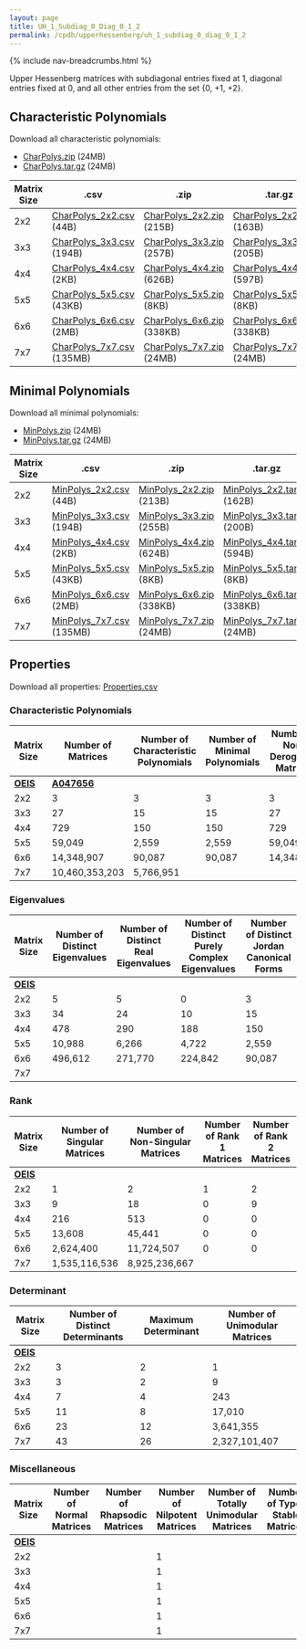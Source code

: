 ```yaml
---
layout: page
title: UH_1_Subdiag_0_Diag_0_1_2
permalink: /cpdb/upperhessenberg/uh_1_subdiag_0_diag_0_1_2
---
```


{% include nav-breadcrumbs.html %}

Upper Hessenberg matrices with subdiagonal entries fixed at 1, diagonal entries fixed at 0, and all other entries from the set {0, +1, +2}.

## Characteristic Polynomials

Download all characteristic polynomials:
- <a href="http://cpdb.bohemianmatrices.com/UpperHessenberg/UH_1_Subdiag_0_Diag_0_1_2/Data/CharPolys.zip">CharPolys.zip</a> (24MB)
- <a href="http://cpdb.bohemianmatrices.com/UpperHessenberg/UH_1_Subdiag_0_Diag_0_1_2/Data/CharPolys.tar.gz">CharPolys.tar.gz</a> (24MB)

| Matrix Size | .csv | .zip | .tar.gz |
| --- | --- | --- | --- |
| 2x2 | <a href="http://cpdb.bohemianmatrices.com/UpperHessenberg/UH_1_Subdiag_0_Diag_0_1_2/Data/CharPolys_2x2.csv">CharPolys_2x2.csv</a> (44B)| <a href="http://cpdb.bohemianmatrices.com/UpperHessenberg/UH_1_Subdiag_0_Diag_0_1_2/Data/CharPolys_2x2.zip">CharPolys_2x2.zip</a> (215B)| <a href="http://cpdb.bohemianmatrices.com/UpperHessenberg/UH_1_Subdiag_0_Diag_0_1_2/Data/CharPolys_2x2.tar.gz">CharPolys_2x2.tar.gz</a> (163B) |
| 3x3 | <a href="http://cpdb.bohemianmatrices.com/UpperHessenberg/UH_1_Subdiag_0_Diag_0_1_2/Data/CharPolys_3x3.csv">CharPolys_3x3.csv</a> (194B)| <a href="http://cpdb.bohemianmatrices.com/UpperHessenberg/UH_1_Subdiag_0_Diag_0_1_2/Data/CharPolys_3x3.zip">CharPolys_3x3.zip</a> (257B)| <a href="http://cpdb.bohemianmatrices.com/UpperHessenberg/UH_1_Subdiag_0_Diag_0_1_2/Data/CharPolys_3x3.tar.gz">CharPolys_3x3.tar.gz</a> (205B) |
| 4x4 | <a href="http://cpdb.bohemianmatrices.com/UpperHessenberg/UH_1_Subdiag_0_Diag_0_1_2/Data/CharPolys_4x4.csv">CharPolys_4x4.csv</a> (2KB)| <a href="http://cpdb.bohemianmatrices.com/UpperHessenberg/UH_1_Subdiag_0_Diag_0_1_2/Data/CharPolys_4x4.zip">CharPolys_4x4.zip</a> (626B)| <a href="http://cpdb.bohemianmatrices.com/UpperHessenberg/UH_1_Subdiag_0_Diag_0_1_2/Data/CharPolys_4x4.tar.gz">CharPolys_4x4.tar.gz</a> (597B) |
| 5x5 | <a href="http://cpdb.bohemianmatrices.com/UpperHessenberg/UH_1_Subdiag_0_Diag_0_1_2/Data/CharPolys_5x5.csv">CharPolys_5x5.csv</a> (43KB)| <a href="http://cpdb.bohemianmatrices.com/UpperHessenberg/UH_1_Subdiag_0_Diag_0_1_2/Data/CharPolys_5x5.zip">CharPolys_5x5.zip</a> (8KB)| <a href="http://cpdb.bohemianmatrices.com/UpperHessenberg/UH_1_Subdiag_0_Diag_0_1_2/Data/CharPolys_5x5.tar.gz">CharPolys_5x5.tar.gz</a> (8KB) |
| 6x6 | <a href="http://cpdb.bohemianmatrices.com/UpperHessenberg/UH_1_Subdiag_0_Diag_0_1_2/Data/CharPolys_6x6.csv">CharPolys_6x6.csv</a> (2MB)| <a href="http://cpdb.bohemianmatrices.com/UpperHessenberg/UH_1_Subdiag_0_Diag_0_1_2/Data/CharPolys_6x6.zip">CharPolys_6x6.zip</a> (338KB)| <a href="http://cpdb.bohemianmatrices.com/UpperHessenberg/UH_1_Subdiag_0_Diag_0_1_2/Data/CharPolys_6x6.tar.gz">CharPolys_6x6.tar.gz</a> (338KB) |
| 7x7 | <a href="http://cpdb.bohemianmatrices.com/UpperHessenberg/UH_1_Subdiag_0_Diag_0_1_2/Data/CharPolys_7x7.csv">CharPolys_7x7.csv</a> (135MB)| <a href="http://cpdb.bohemianmatrices.com/UpperHessenberg/UH_1_Subdiag_0_Diag_0_1_2/Data/CharPolys_7x7.zip">CharPolys_7x7.zip</a> (24MB)| <a href="http://cpdb.bohemianmatrices.com/UpperHessenberg/UH_1_Subdiag_0_Diag_0_1_2/Data/CharPolys_7x7.tar.gz">CharPolys_7x7.tar.gz</a> (24MB) |

## Minimal Polynomials

Download all minimal polynomials:
- <a href="http://cpdb.bohemianmatrices.com/UpperHessenberg/UH_1_Subdiag_0_Diag_0_1_2/Data/MinPolys.zip">MinPolys.zip</a> (24MB)
- <a href="http://cpdb.bohemianmatrices.com/UpperHessenberg/UH_1_Subdiag_0_Diag_0_1_2/Data/MinPolys.tar.gz">MinPolys.tar.gz</a> (24MB)

| Matrix Size | .csv | .zip | .tar.gz |
| --- | --- | --- | --- |
| 2x2 | <a href="http://cpdb.bohemianmatrices.com/UpperHessenberg/UH_1_Subdiag_0_Diag_0_1_2/Data/MinPolys_2x2.csv">MinPolys_2x2.csv</a> (44B)| <a href="http://cpdb.bohemianmatrices.com/UpperHessenberg/UH_1_Subdiag_0_Diag_0_1_2/Data/MinPolys_2x2.zip">MinPolys_2x2.zip</a> (213B)| <a href="http://cpdb.bohemianmatrices.com/UpperHessenberg/UH_1_Subdiag_0_Diag_0_1_2/Data/MinPolys_2x2.tar.gz">MinPolys_2x2.tar.gz</a> (162B) |
| 3x3 | <a href="http://cpdb.bohemianmatrices.com/UpperHessenberg/UH_1_Subdiag_0_Diag_0_1_2/Data/MinPolys_3x3.csv">MinPolys_3x3.csv</a> (194B)| <a href="http://cpdb.bohemianmatrices.com/UpperHessenberg/UH_1_Subdiag_0_Diag_0_1_2/Data/MinPolys_3x3.zip">MinPolys_3x3.zip</a> (255B)| <a href="http://cpdb.bohemianmatrices.com/UpperHessenberg/UH_1_Subdiag_0_Diag_0_1_2/Data/MinPolys_3x3.tar.gz">MinPolys_3x3.tar.gz</a> (200B) |
| 4x4 | <a href="http://cpdb.bohemianmatrices.com/UpperHessenberg/UH_1_Subdiag_0_Diag_0_1_2/Data/MinPolys_4x4.csv">MinPolys_4x4.csv</a> (2KB)| <a href="http://cpdb.bohemianmatrices.com/UpperHessenberg/UH_1_Subdiag_0_Diag_0_1_2/Data/MinPolys_4x4.zip">MinPolys_4x4.zip</a> (624B)| <a href="http://cpdb.bohemianmatrices.com/UpperHessenberg/UH_1_Subdiag_0_Diag_0_1_2/Data/MinPolys_4x4.tar.gz">MinPolys_4x4.tar.gz</a> (594B) |
| 5x5 | <a href="http://cpdb.bohemianmatrices.com/UpperHessenberg/UH_1_Subdiag_0_Diag_0_1_2/Data/MinPolys_5x5.csv">MinPolys_5x5.csv</a> (43KB)| <a href="http://cpdb.bohemianmatrices.com/UpperHessenberg/UH_1_Subdiag_0_Diag_0_1_2/Data/MinPolys_5x5.zip">MinPolys_5x5.zip</a> (8KB)| <a href="http://cpdb.bohemianmatrices.com/UpperHessenberg/UH_1_Subdiag_0_Diag_0_1_2/Data/MinPolys_5x5.tar.gz">MinPolys_5x5.tar.gz</a> (8KB) |
| 6x6 | <a href="http://cpdb.bohemianmatrices.com/UpperHessenberg/UH_1_Subdiag_0_Diag_0_1_2/Data/MinPolys_6x6.csv">MinPolys_6x6.csv</a> (2MB)| <a href="http://cpdb.bohemianmatrices.com/UpperHessenberg/UH_1_Subdiag_0_Diag_0_1_2/Data/MinPolys_6x6.zip">MinPolys_6x6.zip</a> (338KB)| <a href="http://cpdb.bohemianmatrices.com/UpperHessenberg/UH_1_Subdiag_0_Diag_0_1_2/Data/MinPolys_6x6.tar.gz">MinPolys_6x6.tar.gz</a> (338KB) |
| 7x7 | <a href="http://cpdb.bohemianmatrices.com/UpperHessenberg/UH_1_Subdiag_0_Diag_0_1_2/Data/MinPolys_7x7.csv">MinPolys_7x7.csv</a> (135MB)| <a href="http://cpdb.bohemianmatrices.com/UpperHessenberg/UH_1_Subdiag_0_Diag_0_1_2/Data/MinPolys_7x7.zip">MinPolys_7x7.zip</a> (24MB)| <a href="http://cpdb.bohemianmatrices.com/UpperHessenberg/UH_1_Subdiag_0_Diag_0_1_2/Data/MinPolys_7x7.tar.gz">MinPolys_7x7.tar.gz</a> (24MB) |



## Properties

Download all properties: <a href="http://cpdb.bohemianmatrices.com/UpperHessenberg/UH_1_Subdiag_0_Diag_0_1_2/Properties.csv">Properties.csv</a>

### Characteristic Polynomials

| Matrix Size | Number of Matrices | Number of Characteristic Polynomials | Number of Minimal Polynomials | Number of Non-Derogatory Matrices | Maximum Characteristic Height |
| --- | --- | --- | --- | --- | --- |
| [__OEIS__](https://oeis.org/) | [__A047656__](https://oeis.org/A047656) | | | | |
| 2x2 | 3 | 3 | 3 | 3 | 2 |
| 3x3 | 27 | 15 | 15 | 27 | 4 |
| 4x4 | 729 | 150 | 150 | 729 | 6 |
| 5x5 | 59,049 | 2,559 | 2,559 | 59,049 | 12 |
| 6x6 | 14,348,907 | 90,087 | 90,087 | 14,348,907 | 24 |
| 7x7 | 10,460,353,203 | 5,766,951 | | | 48 |

### Eigenvalues

| Matrix Size | Number of Distinct Eigenvalues | Number of Distinct Real Eigenvalues | Number of Distinct Purely Complex Eigenvalues | Number of Distinct Jordan Canonical Forms |
| --- | --- | --- | --- | --- |
| [__OEIS__](https://oeis.org/) | | | | |
| 2x2 | 5 | 5 | 0 | 3 |
| 3x3 | 34 | 24 | 10 | 15 |
| 4x4 | 478 | 290 | 188 | 150 |
| 5x5 | 10,988 | 6,266 | 4,722 | 2,559 |
| 6x6 | 496,612 | 271,770 | 224,842 | 90,087 |
| 7x7 | | | | |

### Rank

| Matrix Size | Number of Singular Matrices | Number of Non-Singular Matrices | Number of Rank 1 Matrices | Number of Rank 2 Matrices | Number of Rank 3 Matrices | Number of Rank 4 Matrices | Number of Rank 5 Matrices | Number of Rank 6 Matrices | Number of Rank 7 Matrices |
| --- | --- | --- | --- | --- | --- | --- | --- | --- | --- |
| [__OEIS__](https://oeis.org/) | | | | | | | | | |
| 2x2 | 1 | 2 | 1 | 2 | | | | | |
| 3x3 | 9 | 18 | 0 | 9 | 18 | | | | |
| 4x4 | 216 | 513 | 0 | 0 | 216 | 513 | | | |
| 5x5 | 13,608 | 45,441 | 0 | 0 | 0 | 13,608 | 45,441 | | |
| 6x6 | 2,624,400 | 11,724,507 | 0 | 0 | 0 | 0 | 2,624,400 | 11,724,507 | |
| 7x7 | 1,535,116,536 | 8,925,236,667 | | | | | | | |

### Determinant

| Matrix Size | Number of Distinct Determinants | Maximum Determinant | Number of Unimodular Matrices |
| --- | --- | --- | --- |
| [__OEIS__](https://oeis.org/) | | | |
| 2x2 | 3 | 2 | 1 |
| 3x3 | 3 | 2 | 9 |
| 4x4 | 7 | 4 | 243 |
| 5x5 | 11 | 8 | 17,010 |
| 6x6 | 23 | 12 | 3,641,355 |
| 7x7 | 43 | 26 | 2,327,101,407 |

### Miscellaneous

| Matrix Size | Number of Normal Matrices | Number of Rhapsodic Matrices | Number of Nilpotent Matrices | Number of Totally Unimodular Matrices | Number of Type I Stable Matrices | Number of Type II Stable Matrices |
| --- | --- | --- | --- | --- | --- | --- |
| [__OEIS__](https://oeis.org/) | | | | | | |
| 2x2 | | | 1 | | | |
| 3x3 | | | 1 | | | |
| 4x4 | | | 1 | | | |
| 5x5 | | | 1 | | | |
| 6x6 | | | 1 | | | |
| 7x7 | | | 1 | | | |

